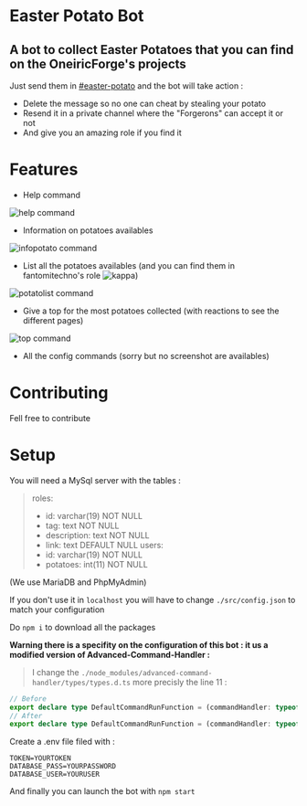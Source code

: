 # Easter Potato Bot
## A bot to collect Easter Potatoes that you can find on the OneiricForge's projects

Just send them in [#easter-potato](https://discord.com/channels/701176979583401994/754451096033820712) and the bot will take action : 
- Delete the message so no one can cheat by stealing your potato
- Resend it in a private channel where the "Forgerons" can accept it or not
- And give you an amazing role if you find it

# Features

- Help command

![help command](https://i.imgur.com/ufC1zKQ.png)
- Information on potatoes availables

![infopotato command](https://i.imgur.com/0iRfczl.png)
- List all the potatoes availables (and you can find them in fantomitechno's role ![kappa](https://cdn.discordapp.com/emojis/820717744906829855.png?size=20))

![potatolist command](https://i.imgur.com/yCb8mU9.png)
- Give a top for the most potatoes collected (with reactions to see the different pages)

![top command](https://i.imgur.com/60otsjk.png)
- All the config commands (sorry but no screenshot are availables)

# Contributing
Fell free to contribute

# Setup
You will need a MySql server with the tables :
> roles: 
> - id: varchar(19) NOT NULL
> - tag: text NOT NULL
> - description: text NOT NULL
> - link: text DEFAULT NULL
> users: 
> - id: varchar(19) NOT NULL
> - potatoes: int(11) NOT NULL

(We use MariaDB and PhpMyAdmin)

If you don't use it in `localhost` you will have to change `./src/config.json` to match your configuration

Do `npm i` to download all the packages

**Warning there is a specifity on the configuration of this bot : it us a modified version of Advanced-Command-Handler :**

> I change the `./node_modules/advanced-command-handler/types/types.d.ts` more precisly the line 11 : 
```ts
// Before
export declare type DefaultCommandRunFunction = (commandHandler: typeof CommandHandler, message: Message, args: string[]) => Promise<void>;
// After 
export declare type DefaultCommandRunFunction = (commandHandler: typeof CommandHandler, context: any) => Promise<void>;
```

Create a .env file filed with :
```
TOKEN=YOURTOKEN
DATABASE_PASS=YOURPASSWORD
DATABASE_USER=YOURUSER
```

And finally you can launch the bot with `npm start`